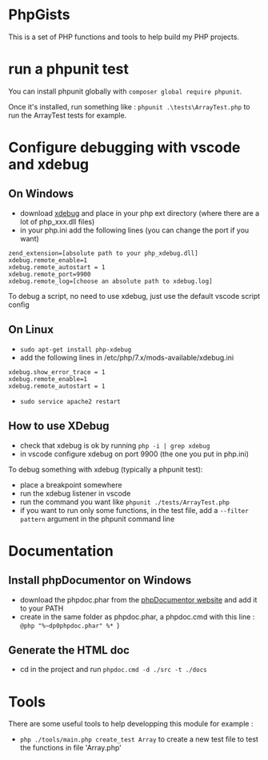 # PhpGists

This is a set of PHP functions and tools to help build my PHP projects.

# run a phpunit test

You can install phpunit globally with `composer global require phpunit`.

Once it's installed, run something like : `phpunit .\tests\ArrayTest.php` to run the ArrayTest tests for example.

# Configure debugging with vscode and xdebug

## On Windows

* download [xdebug](https://xdebug.org/download.php) and place in your php ext directory (where there are a lot of php_xxx.dll files)
* in your php.ini add the following lines (you can change the port if you want)
```
zend_extension=[absolute path to your php_xdebug.dll]
xdebug.remote_enable=1
xdebug.remote_autostart = 1
xdebug.remote_port=9900
xdebug.remote_log=[choose an absolute path to xdebug.log]
```

To debug a script, no need to use xdebug, just use the default vscode script config

## On Linux

* `sudo apt-get install php-xdebug`
* add the following lines in /etc/php/7.x/mods-available/xdebug.ini
```
xdebug.show_error_trace = 1
xdebug.remote_enable=1
xdebug.remote_autostart = 1
```
* `sudo service apache2 restart`

## How to use XDebug

* check that xdebug is ok by running `php -i | grep xdebug`
* in vscode configure xdebug on port 9900 (the one you put in php.ini)

To debug something with xdebug (typically a phpunit test):
* place a breakpoint somewhere
* run the xdebug listener in vscode
* run the command you want like `phpunit ./tests/ArrayTest.php`
* if you want to run only some functions, in the test file, add a `--filter pattern` argument in the phpunit command line

# Documentation

## Install phpDocumentor on Windows

* download the phpdoc.phar from the [phpDocumentor website](https://www.phpdoc.org/) and add it to your PATH
* create in the same folder as phpdoc.phar, a phpdoc.cmd with this line : `@php "%~dp0phpdoc.phar" %* `)

## Generate the HTML doc

* cd in the project and run `phpdoc.cmd -d ./src -t ./docs`

# Tools

There are some useful tools to help developping this module for example :

* `php ./tools/main.php create_test Array` to create a new test file to test the functions in file 'Array.php'